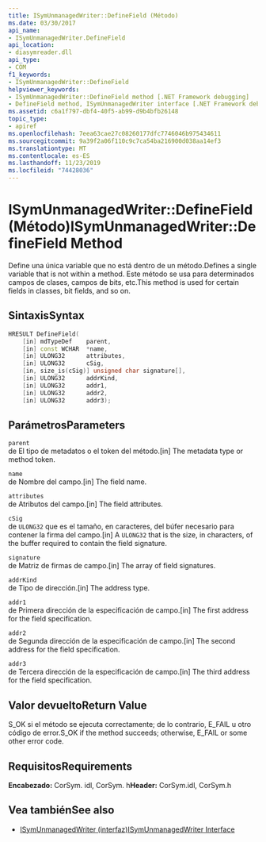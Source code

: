 ```yaml
---
title: ISymUnmanagedWriter::DefineField (Método)
ms.date: 03/30/2017
api_name:
- ISymUnmanagedWriter.DefineField
api_location:
- diasymreader.dll
api_type:
- COM
f1_keywords:
- ISymUnmanagedWriter::DefineField
helpviewer_keywords:
- ISymUnmanagedWriter::DefineField method [.NET Framework debugging]
- DefineField method, ISymUnmanagedWriter interface [.NET Framework debugging]
ms.assetid: c6a1f797-dbf4-40f5-ab99-d9b4bfb26148
topic_type:
- apiref
ms.openlocfilehash: 7eea63cae27c08260177dfc7746046b975434611
ms.sourcegitcommit: 9a39f2a06f110c9c7ca54ba216900d038aa14ef3
ms.translationtype: MT
ms.contentlocale: es-ES
ms.lasthandoff: 11/23/2019
ms.locfileid: "74428036"
---
```

# <a name="isymunmanagedwriterdefinefield-method"></a><span data-ttu-id="4afcf-102">ISymUnmanagedWriter::DefineField (Método)</span><span class="sxs-lookup"><span data-stu-id="4afcf-102">ISymUnmanagedWriter::DefineField Method</span></span>
<span data-ttu-id="4afcf-103">Define una única variable que no está dentro de un método.</span><span class="sxs-lookup"><span data-stu-id="4afcf-103">Defines a single variable that is not within a method.</span></span> <span data-ttu-id="4afcf-104">Este método se usa para determinados campos de clases, campos de bits, etc.</span><span class="sxs-lookup"><span data-stu-id="4afcf-104">This method is used for certain fields in classes, bit fields, and so on.</span></span>  
  
## <a name="syntax"></a><span data-ttu-id="4afcf-105">Sintaxis</span><span class="sxs-lookup"><span data-stu-id="4afcf-105">Syntax</span></span>  
  
```cpp  
HRESULT DefineField(  
    [in] mdTypeDef    parent,  
    [in] const WCHAR  *name,  
    [in] ULONG32      attributes,  
    [in] ULONG32      cSig,  
    [in, size_is(cSig)] unsigned char signature[],  
    [in] ULONG32      addrKind,  
    [in] ULONG32      addr1,  
    [in] ULONG32      addr2,  
    [in] ULONG32      addr3);  
```  
  
## <a name="parameters"></a><span data-ttu-id="4afcf-106">Parámetros</span><span class="sxs-lookup"><span data-stu-id="4afcf-106">Parameters</span></span>  
 `parent`  
 <span data-ttu-id="4afcf-107">de El tipo de metadatos o el token del método.</span><span class="sxs-lookup"><span data-stu-id="4afcf-107">[in] The metadata type or method token.</span></span>  
  
 `name`  
 <span data-ttu-id="4afcf-108">de Nombre del campo.</span><span class="sxs-lookup"><span data-stu-id="4afcf-108">[in] The field name.</span></span>  
  
 `attributes`  
 <span data-ttu-id="4afcf-109">de Atributos del campo.</span><span class="sxs-lookup"><span data-stu-id="4afcf-109">[in] The field attributes.</span></span>  
  
 `cSig`  
 <span data-ttu-id="4afcf-110">de `ULONG32` que es el tamaño, en caracteres, del búfer necesario para contener la firma del campo.</span><span class="sxs-lookup"><span data-stu-id="4afcf-110">[in] A `ULONG32` that is the size, in characters, of the buffer required to contain the field signature.</span></span>  
  
 `signature`  
 <span data-ttu-id="4afcf-111">de Matriz de firmas de campo.</span><span class="sxs-lookup"><span data-stu-id="4afcf-111">[in] The array of field signatures.</span></span>  
  
 `addrKind`  
 <span data-ttu-id="4afcf-112">de Tipo de dirección.</span><span class="sxs-lookup"><span data-stu-id="4afcf-112">[in] The address type.</span></span>  
  
 `addr1`  
 <span data-ttu-id="4afcf-113">de Primera dirección de la especificación de campo.</span><span class="sxs-lookup"><span data-stu-id="4afcf-113">[in] The first address for the field specification.</span></span>  
  
 `addr2`  
 <span data-ttu-id="4afcf-114">de Segunda dirección de la especificación de campo.</span><span class="sxs-lookup"><span data-stu-id="4afcf-114">[in] The second address for the field specification.</span></span>  
  
 `addr3`  
 <span data-ttu-id="4afcf-115">de Tercera dirección de la especificación de campo.</span><span class="sxs-lookup"><span data-stu-id="4afcf-115">[in] The third address for the field specification.</span></span>  
  
## <a name="return-value"></a><span data-ttu-id="4afcf-116">Valor devuelto</span><span class="sxs-lookup"><span data-stu-id="4afcf-116">Return Value</span></span>  
 <span data-ttu-id="4afcf-117">S_OK si el método se ejecuta correctamente; de lo contrario, E_FAIL u otro código de error.</span><span class="sxs-lookup"><span data-stu-id="4afcf-117">S_OK if the method succeeds; otherwise, E_FAIL or some other error code.</span></span>  
  
## <a name="requirements"></a><span data-ttu-id="4afcf-118">Requisitos</span><span class="sxs-lookup"><span data-stu-id="4afcf-118">Requirements</span></span>  
 <span data-ttu-id="4afcf-119">**Encabezado:** CorSym. idl, CorSym. h</span><span class="sxs-lookup"><span data-stu-id="4afcf-119">**Header:** CorSym.idl, CorSym.h</span></span>  
  
## <a name="see-also"></a><span data-ttu-id="4afcf-120">Vea también</span><span class="sxs-lookup"><span data-stu-id="4afcf-120">See also</span></span>

- [<span data-ttu-id="4afcf-121">ISymUnmanagedWriter (interfaz)</span><span class="sxs-lookup"><span data-stu-id="4afcf-121">ISymUnmanagedWriter Interface</span></span>](../../../../docs/framework/unmanaged-api/diagnostics/isymunmanagedwriter-interface.md)
